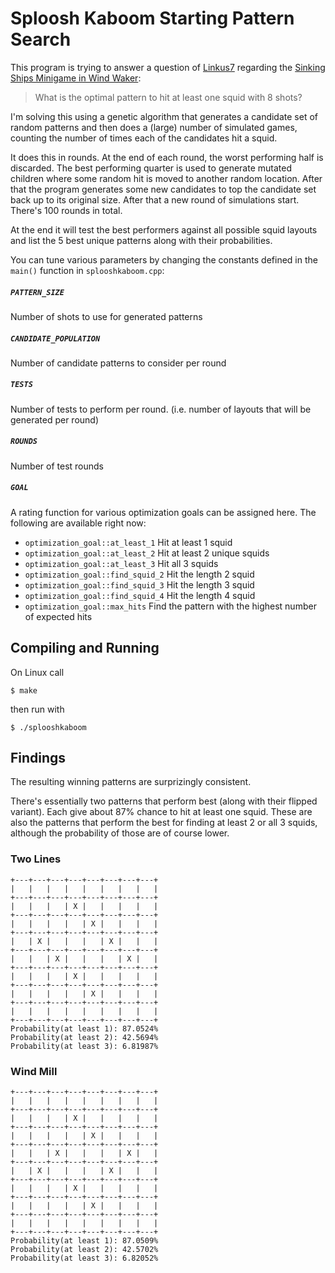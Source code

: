 # Sploosh Kaboom Starting Pattern Search

This program is trying to answer a question of [Linkus7](https://www.twitch.tv/linkus7) regarding the [Sinking Ships Minigame in Wind Waker](https://zelda.fandom.com/wiki/Sinking_Ships):

> What is the optimal pattern to hit at least one squid with 8 shots?

I'm solving this using a genetic algorithm that generates a candidate set of random patterns and then does a (large) number of simulated games, counting the number of times each of the candidates hit a squid.

It does this in rounds. At the end of each round, the worst performing half is discarded. The best performing quarter is used to generate mutated children where some random hit is moved to another random location. After that the program generates some new candidates to top the candidate set back up to its original size. After that a new round of simulations start. There's 100 rounds in total.

At the end it will test the best performers against all possible squid layouts and list the 5 best unique patterns along with their probabilities.

You can tune various parameters by changing the constants defined in the `main()` function in `splooshkaboom.cpp`:

##### `PATTERN_SIZE`
Number of shots to use for generated patterns

##### `CANDIDATE_POPULATION`
Number of candidate patterns to consider per round

##### `TESTS`
Number of tests to perform per round. (i.e. number of layouts that will be generated per round)

##### `ROUNDS`
Number of test rounds

##### `GOAL`
A rating function for various optimization goals can be assigned here. The following are available right now:

- `optimization_goal::at_least_1` Hit at least 1 squid
- `optimization_goal::at_least_2` Hit at least 2 unique squids
- `optimization_goal::at_least_3` Hit all 3 squids
- `optimization_goal::find_squid_2` Hit the length 2 squid
- `optimization_goal::find_squid_3` Hit the length 3 squid
- `optimization_goal::find_squid_4` Hit the length 4 squid
- `optimization_goal::max_hits` Find the pattern with the highest number of expected hits

## Compiling and Running
On Linux call

```
$ make
```

then run with

```
$ ./splooshkaboom
```

## Findings
The resulting winning patterns are surprizingly consistent.

There's essentially two patterns that perform best (along with their flipped variant). Each give about 87% chance to hit at least one squid.
These are also the patterns that perform the best for finding at least 2 or all 3 squids, although the probability of those are of course lower.

### Two Lines
```
+---+---+---+---+---+---+---+---+
|   |   |   |   |   |   |   |   |
+---+---+---+---+---+---+---+---+
|   |   |   | X |   |   |   |   |
+---+---+---+---+---+---+---+---+
|   |   |   |   | X |   |   |   |
+---+---+---+---+---+---+---+---+
|   | X |   |   |   | X |   |   |
+---+---+---+---+---+---+---+---+
|   |   | X |   |   |   | X |   |
+---+---+---+---+---+---+---+---+
|   |   |   | X |   |   |   |   |
+---+---+---+---+---+---+---+---+
|   |   |   |   | X |   |   |   |
+---+---+---+---+---+---+---+---+
|   |   |   |   |   |   |   |   |
+---+---+---+---+---+---+---+---+
Probability(at least 1): 87.0524%
Probability(at least 2): 42.5694%
Probability(at least 3): 6.81987%
```

### Wind Mill
```
+---+---+---+---+---+---+---+---+
|   |   |   |   |   |   |   |   |
+---+---+---+---+---+---+---+---+
|   |   |   | X |   |   |   |   |
+---+---+---+---+---+---+---+---+
|   |   |   |   | X |   |   |   |
+---+---+---+---+---+---+---+---+
|   |   | X |   |   |   | X |   |
+---+---+---+---+---+---+---+---+
|   | X |   |   |   | X |   |   |
+---+---+---+---+---+---+---+---+
|   |   |   | X |   |   |   |   |
+---+---+---+---+---+---+---+---+
|   |   |   |   | X |   |   |   |
+---+---+---+---+---+---+---+---+
|   |   |   |   |   |   |   |   |
+---+---+---+---+---+---+---+---+
Probability(at least 1): 87.0509%
Probability(at least 2): 42.5702%
Probability(at least 3): 6.82052%
```
